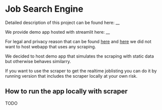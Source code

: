# Job Search Engine
Detailed description of this project can be found here: __

We provide demo app hosted with streamlit here: __

For legal and privacy reason that can be found
[here](https://www.linkedin.com/robots.txt) and
[here](https://www.linkedin.com/legal/crawling-terms)
we did not want to host webapp that uses any scraping.

We decided to host demo app that simulates the scraping with static data but otherwise behaves similarry.

If you want to use the scraper to get the realtime joblisting you can do it by running version that includes the scraper locally at your own risk.

## How to run the app locally with scraper
TODO
